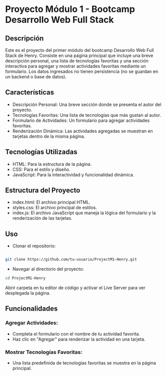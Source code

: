 # Proyecto Módulo 1 - Bootcamp Desarrollo Web Full Stack
## Descripción
Este es el proyecto del primer módulo del bootcamp Desarrollo Web Full Stack de Henry. Consiste en una página principal que incluye una breve descripción personal, una lista de tecnologías favoritas y una sección interactiva para agregar y mostrar actividades favoritas mediante un formulario. Los datos ingresados no tienen persistencia (no se guardan en un backend o base de datos).

## Características
- Descripción Personal: Una breve sección donde se presenta el autor del proyecto.
- Tecnologías Favoritas: Una lista de tecnologías que más gustan al autor.
- Formulario de Actividades: Un formulario para agregar actividades favoritas.
- Renderización Dinámica: Las actividades agregadas se muestran en tarjetas dentro de la misma página.

## Tecnologías Utilizadas
- HTML: Para la estructura de la página.
- CSS: Para el estilo y diseño.
- JavaScript: Para la interactividad y funcionalidad dinámica.

## Estructura del Proyecto
- index.html: El archivo principal HTML.
- styles.css: El archivo principal de estilos.
- index.js: El archivo JavaScript que maneja la lógica del formulario y la renderización de las tarjetas.

## Uso
- Clonar el repositorio:

```bash

git clone https://github.com/tu-usuario/ProjectM1-Henry.git
```

- Navegar al directorio del proyecto:

```bash
cd ProjectM1-Henry
```

Abrir carpeta en tu editor de código y activar el Live Server para ver desplegada la página.

## Funcionalidades
### Agregar Actividades:
- Completa el formulario con el nombre de tu actividad favorita.
- Haz clic en "Agregar" para renderizar la actividad en una tarjeta.

### Mostrar Tecnologías Favoritas:
- Una lista predefinida de tecnologías favoritas se muestra en la página principal.
